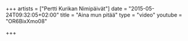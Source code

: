 +++
artists = ["Pertti Kurikan Nimipäivät"]
date = "2015-05-24T09:32:05+02:00"
title = "Aina mun pitää"
type = "video"
youtube = "OR6BixXmo08"

+++

